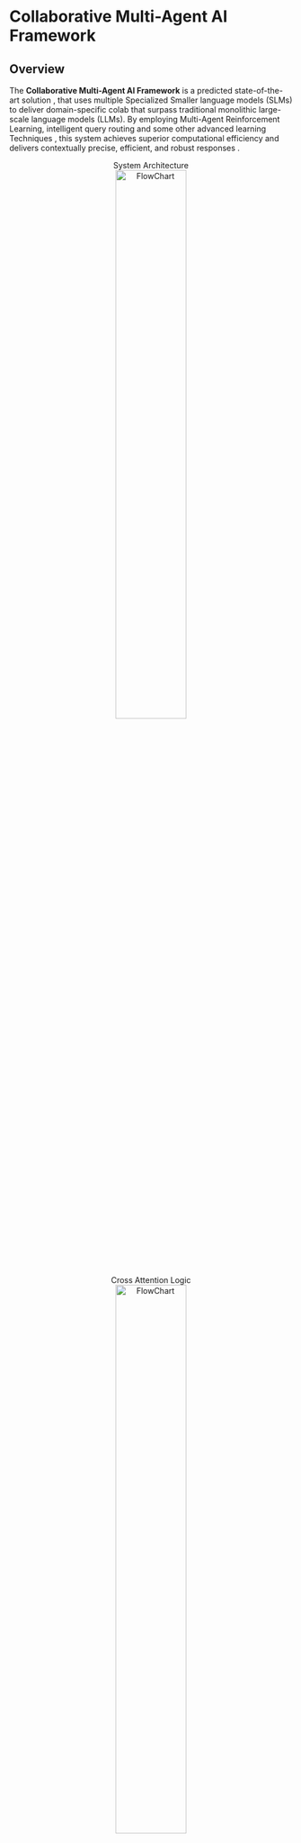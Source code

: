 # **Collaborative Multi-Agent AI Framework**

## **Overview**
The **Collaborative Multi-Agent AI Framework** is a predicted state-of-the-art solution , that uses multiple Specialized Smaller language models (SLMs) to deliver domain-specific colab that surpass traditional monolithic large-scale language models (LLMs). By employing Multi-Agent Reinforcement Learning, intelligent query routing and some other advanced learning Techniques , this system achieves superior computational efficiency and delivers contextually precise, efficient, and robust responses .

<p align="center">
   System Architecture
   <br/>
<img src="https://github.com/user-attachments/assets/eab68331-d68a-4a97-8b15-3faa823136f7" alt="FlowChart" style="width:50%;"/>
</p>

<p align="center">
   Cross Attention Logic
   <br/>
<img src="https://github.com/user-attachments/assets/e5a18b24-df53-4200-8a61-eea22eda1c25" alt="FlowChart" style="width:50%;"/>
</p>

---

## **Key Features**
1. **Intelligent Query Splitting and Routing**:
   - Uses a SOTA LLM API to divide user queries into domain-specific components.
   - Model Specialization: Routes components to domain-specific models:
     - Technical Queries: Addressed by Qwen Coder.
     - Medical Queries: Addressed by BioGPT.

2. **Model Collaboration via Cross-Attention**:
   - Uses **cross-attention mechanism** to integrate domain-specific insights into a unified response.
   - Ensures comprehensive understanding across disciplines.

3. **Reinforcement Learning & Caching**:
   - Employs RL for model collaboration and response refinement.
   - Implements **multi-agent reinforcement learning (MARL)** with game-theory principles to foster synergistic behavior.
   - Leverages embeddings from SentenceTransformer and indexes in Pinecone for query optimization and caching.

---

## **System Architecture**
1. **Input Handling**:
   - User queries are preprocessed and analyzed using embeddings.
   - Pinecone checks for cached responses to reduce computation for frequent queries.
2. **Domain-Specific Processing**:
   - Query is intelligently split and routed by GPT-4-mini.
   - BioGPT and Qwen Coder process their respective query fragments and generate initial responses.
3. **Cross-Domain Integration and Output**:
   - Responses are integrated through cross-attention mechanisms to exchange insights and refine outputs.
   - GPT-4-mini combines the refined outputs into a cohesive and contextually accurate answer..

<p align="center">
<img src="https://github.com/user-attachments/assets/d53ea399-c554-4ed4-9034-235a6c4c9a21" alt="FlowChart" style="width:50%;"/>
</p>

---

## **Tech Stack**
- **Models**: BioGPT, Qwen Coder (Hugging Face)
- **Frameworks**: PyTorch, Hugging Face Transformers
- **Learning Techniques**: Reinforcement Learning (RL), Multi-Agent RL (MARL), Game Theory, Cross-Attention

---

## **Setup Instructions**
1. Clone the repository:
   ```bash
   git clone https://github.com/YourRepo/CrossAttentionChatbot.git
   cd CrossAttentionChatbot
   ```
2. Install dependencies:
   ```bash
   pip install -r requirements.txt
   ```
3. Configure API keys for GPT-4-mini and Hugging Face models in `.env`.
4. Run the application:
   ```bash
   python main.py
   ```

---

## **Applications**
- **Healthcare**: Generate medically accurate responses via BioGPT.
- **Coding Assistance**: Leverage Qwen Coder for precise technical solutions.
- **Cross-Domain Problem Solving**: Seamless collaboration across diverse domains.
And many more accordingly!

---

## **Results**
- **Efficiency**: Gurantees more than 50% reduction in compute costs compared to traditional large-scale models.
- **Speed** : Average response time of under 2 seconds.
- **Accuracy** : Matches or surpasses monolithic LLMs with domain-specific specialization.

## **Future Enhancements**
- Implementing **adaptive reward systems** for RL.
- Expanding domain coverage with additional SLMs.
- Enhancing collaboration with **adversarial training**.
